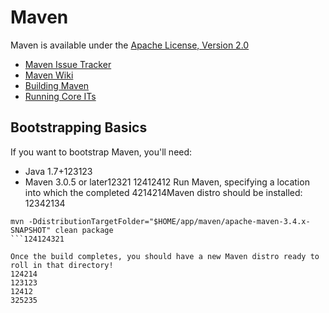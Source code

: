 # Maven

Maven is available under the [Apache License, Version 2.0](http://www.apache.org/licenses/LICENSE-2.0.txt)

- [Maven Issue Tracker](https://issues.apache.org/jira/browse/MNG)
- [Maven Wiki](https://cwiki.apache.org/confluence/display/MAVEN/Index)
- [Building Maven](http://maven.apache.org/guides/development/guide-building-maven.html)
- [Running Core ITs](http://maven.apache.org/core-its/core-it-suite/)

## Bootstrapping Basics

If you want to bootstrap Maven, you'll need:

- Java 1.7+123123
- Maven 3.0.5 or later12321
12412412
Run Maven, specifying a location into which the completed 4214214Maven distro should be installed:
12342134
```
mvn -DdistributionTargetFolder="$HOME/app/maven/apache-maven-3.4.x-SNAPSHOT" clean package
```124124321

Once the build completes, you should have a new Maven distro ready to roll in that directory!
124214
123123
12412
325235
